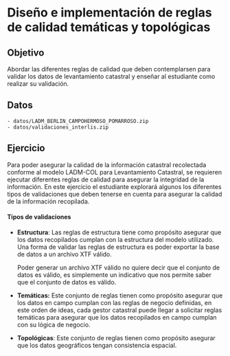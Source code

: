 # Diseño e implementación de reglas de calidad temáticas y topológicas 

## Objetivo

Abordar las diferentes reglas de calidad que deben contemplarsen para validar los datos de levantamiento catastral y enseñar al estudiante como realizar su validación.

## Datos
	- datos/LADM_BERLIN_CAMPOHERMOSO_POMARROSO.zip
	- datos/validaciones_interlis.zip

## Ejercicio

Para poder asegurar la calidad de la información catastral recolectada conforme al modelo LADM-COL para Levantamiento Catastral, se requieren ejecutar diferentes reglas de calidad para asegurar la integridad de la información. En este ejercicio el estudiante explorará algunos los diferentes tipos de validaciones que deben tenerse en cuenta para asegurar la calidad de la información recopilada.

#### Tipos de validaciones

- **Estructura**: Las reglas de estructura tiene como propósito asegurar que los datos recopilados cumplan con la estructura del modelo utilizado. Una forma de validar las reglas de estructura es poder exportar la base de datos a un archivo XTF válido. 

  Poder generar un archivo XTF válido no quiere decir que el conjunto de datos es válido, es simplemente un indicativo que nos permite saber que el conjunto de datos es válido.

- **Temáticas:** Este conjunto de reglas tienen como propósito asegurar que los datos en campo cumplan con las reglas de negocio definidas, en este orden de ideas, cada gestor catastral puede llegar a solicitar reglas temáticas para asegurar que los datos recopilados en campo cumplan con su lógica de negocio.

- **Topológicas**: Este conjunto de reglas tienen como propósito asegurar que los datos geográficos tengan consistencia espacial.
